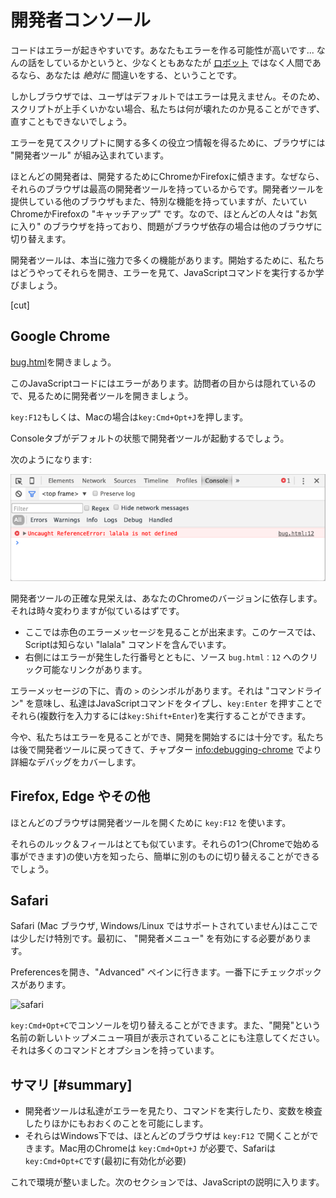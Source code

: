 # 開発者コンソール

コードはエラーが起きやすいです。あなたもエラーを作る可能性が高いです...
なんの話をしているかというと、少なくともあなたが [ロボット](https://en.wikipedia.org/wiki/Bender_(Futurama)) ではなく人間であるなら、あなたは *絶対に* 間違いをする、ということです。

しかしブラウザでは、ユーザはデフォルトではエラーは見えません。そのため、スクリプトが上手くいかない場合、私たちは何が壊れたのか見ることができず、直すこともできないでしょう。

エラーを見てスクリプトに関する多くの役立つ情報を得るために、ブラウザには "開発者ツール" が組み込まれています。

ほとんどの開発者は、開発するためにChromeかFirefoxに傾きます。なぜなら、それらのブラウザは最高の開発者ツールを持っているからです。開発者ツールを提供している他のブラウザもまた、特別な機能を持っていますが、たいていChromeかFirefoxの "キャッチアップ" です。なので、ほとんどの人々は "お気に入り" のブラウザを持っており、問題がブラウザ依存の場合は他のブラウザに切り替えます。

開発者ツールは、本当に強力で多くの機能があります。開始するために、私たちはどうやってそれらを開き、エラーを見て、JavaScriptコマンドを実行するか学びましょう。

[cut]

## Google Chrome

[bug.html](bug.html)を開きましょう。

このJavaScriptコードにはエラーがあります。訪問者の目からは隠れているので、見るために開発者ツールを開きましょう。

`key:F12`もしくは、Macの場合は`key:Cmd+Opt+J`を押します。

Consoleタブがデフォルトの状態で開発者ツールが起動するでしょう。

次のようになります:

![chrome](chrome.png)

開発者ツールの正確な見栄えは、あなたのChromeのバージョンに依存します。それは時々変わりますが似ているはずです。

- ここでは赤色のエラーメッセージを見ることが出来ます。このケースでは、Scriptは知らない "lalala" コマンドを含んでいます。
- 右側にはエラーが発生した行番号とともに、ソース `bug.html：12` へのクリック可能なリンクがあります。

エラーメッセージの下に、青の `>` のシンボルがあります。それは "コマンドライン" を意味し、私達はJavaScriptコマンドをタイプし、`key:Enter` を押すことでそれら(複数行を入力するには`key:Shift+Enter`)を実行することができます。

今や、私たちはエラーを見ることができ、開発を開始するには十分です。私たちは後で開発者ツールに戻ってきて、チャプター <info:debugging-chrome> でより詳細なデバッグをカバーします。


## Firefox, Edge やその他

ほとんどのブラウザは開発者ツールを開くために `key:F12` を使います。

それらのルック＆フィールはとても似ています。それらの1つ(Chromeで始める事ができます)の使い方を知ったら、簡単に別のものに切り替えることができるでしょう。

## Safari

Safari (Mac ブラウザ, Windows/Linux ではサポートされていません)はここでは少しだけ特別です。最初に、 "開発者メニュー" を有効にする必要があります。

Preferencesを開き、"Advanced" ペインに行きます。一番下にチェックボックスがあります。

![safari](safari.png)

`key:Cmd+Opt+C`でコンソールを切り替えることができます。また、"開発"という名前の新しいトップメニュー項目が表示されていることにも注意してください。 それは多くのコマンドとオプションを持っています。

## サマリ [#summary]

- 開発者ツールは私達がエラーを見たり、コマンドを実行したり、変数を検査したりほかにもおおくのことを可能にします。
- それらはWindows下では、ほとんどのブラウザは `key:F12` で開くことができます。Mac用のChromeは `key:Cmd+Opt+J` が必要で、Safariは`key:Cmd+Opt+C`です(最初に有効化が必要)

これで環境が整いました。次のセクションでは、JavaScriptの説明に入ります。
